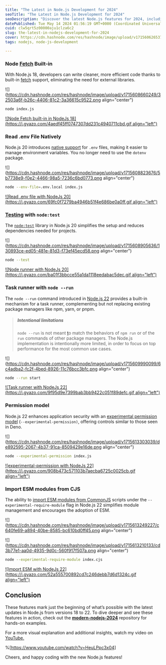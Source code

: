 ```yaml
---
title: "The Latest in Node.js Development for 2024"
seoTitle: "The Latest in Node.js Development for 2024"
seoDescription: "Discover the latest Node.js features for 2024, including built-in fetch, native .env support, and more"
datePublished: Tue May 14 2024 01:56:19 GMT+0000 (Coordinated Universal Time)
cuid: clw5qrt5z00000aju1clza6c2
slug: the-latest-in-nodejs-development-for-2024
cover: https://cdn.hashnode.com/res/hashnode/image/upload/v1715606265374/a71eaf7e-76df-423f-ac80-4cbe38c4e771.png
tags: nodejs, node-js-development

---
```


### Node [Fetch](https://nodejs.org/docs/latest-v18.x/api/globals.html#fetch) Built-in

With Node.js 18, developers can write cleaner, more efficient code thanks to built-in [fetch](https://nodejs.org/docs/latest-v18.x/api/globals.html#fetch) support, eliminating the need for external libraries.

![](https://cdn.hashnode.com/res/hashnode/image/upload/v1715608660249/32503a6f-b26c-4406-81c2-3a36615c9522.png align="center")

```sh
node index.js
```

[![Node Fetch built-in in NodeJs 18](https://i.gyazo.com/4aedf45ff0747307dd231c4940711cbd.gif align="left")](https://gyazo.com/4aedf45ff0747307dd231c4940711cbd)

### Read .env File Natively

Node.js 20 introduces [native support](https://github.com/nodejs/node/pull/48890) for `.env` files, making it easier to manage environment variables. You no longer need to use the `dotenv` package.

![](https://cdn.hashnode.com/res/hashnode/image/upload/v1715608823676/5b7738e9-f0e2-4466-98a5-7236c6bd0773.png align="center")

```sh
node --env-file=.env.local index.js
```

[![Read .env file  with NodeJs 20](https://i.gyazo.com/69fc0f7279ba4946b51f4e686be0a0ff.gif align="left")](https://gyazo.com/69fc0f7279ba4946b51f4e686be0a0ff)

### [Testing](https://nodejs.org/api/test.html) with `node:test`

The [`node:test`](https://nodejs.org/api/test.html) library in Node.js 20 simplifies the setup and reduces dependencies needed for projects.

![](https://cdn.hashnode.com/res/hashnode/image/upload/v1715608905636/130893ce-ed05-481e-81d3-f73ef45ecd58.png align="center")

```sh
node --test
```

[![Node runner with NodeJs 20](https://i.gyazo.com/ba01f3bbcce55a1da1118eedabac5dec.gif align="left")](https://gyazo.com/ba01f3bbcce55a1da1118eedabac5dec)

### Task runner with `node --run`

The `node --run` command introduced in [Node.js 22](https://nodejs.org/api/cli.html#--run) provides a built-in mechanism for a task runner, complementing but not replacing existing package managers like npm, yarn, or pnpm.

> ##### **Intentional limitations**
> 
> `node --run` is not meant [t](https://nodejs.org/api/cli.html#intentional-limitations)o match the behaviors of `npm run` or of the `run` commands of other package managers. The Node.js implementation is intentionally more limited, in order to focus on top performance for the most common use cases.

![](https://cdn.hashnode.com/res/hashnode/image/upload/v1715609990099/6c4adba2-fc2f-4bed-8926-11c76bcc3bfc.png align="center")

```sh
node --run start
```

[![Task runner with NodeJs 22](https://i.gyazo.com/9f95d9e7399bab3bb9422c051f89defc.gif align="left")](https://gyazo.com/9f95d9e7399bab3bb9422c051f89defc)

### Permission model

Node.js 22 enhances application security with an [experimental permission model](https://nodejs.org/api/permissions.html#process-based-permissions) (`--experimental-permission)`, offering controls similar to those seen in Deno.

![](https://cdn.hashnode.com/res/hashnode/image/upload/v1715613303039/de892595-2067-4b37-91ca-8509429e16de.png align="center")

```sh
node --experimental-permission index.js
```

[![experimental-permission with NodeJs 22](https://i.gyazo.com/908b473c571103b7aecba6725c0025cb.gif align="left")](https://gyazo.com/908b473c571103b7aecba6725c0025cb)

### Import ESM modules from CJS

The ability to [import ESM modules from CommonJS](https://nodejs.org/api/cli.html#--experimental-require-module) scripts under the `--experimental-require-module` flag in Node.js 22 simplifies module management and encourages the adoption of ESM.

![](https://cdn.hashnode.com/res/hashnode/image/upload/v1715613249227/c640fe69-a894-40be-8585-bc610bd0ff45.png align="center")

![](https://cdn.hashnode.com/res/hashnode/image/upload/v1715613210133/cd3b77e1-aa0d-4935-9d0c-560f917f507a.png align="center")

```sh
node --experimental-require-module index.cjs
```

[![Import ESM with NodeJs 22](https://i.gyazo.com/52a555700892cd7c246debb7d6d1324c.gif align="left")](https://gyazo.com/52a555700892cd7c246debb7d6d1324c)

## **Conclusion**

These features mark just the beginning of what’s possible with the latest updates in Node.js from versions 18 to 22. To dive deeper and see these features in action, check out the [**modern-nodejs-2024**](https://github.com/jellydn/modern-nodejs-2024) repository for hands-on examples.

For a more visual explanation and additional insights, watch my video on [YouTube](https://www.youtube.com/watch?v=HeuLPpc3x04)[.](https://www.youtube.com/watch?v=HeuLPpc3x04)

%[https://www.youtube.com/watch?v=HeuLPpc3x04] 

Cheers, and happy coding with the new Node.js features!